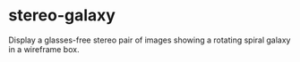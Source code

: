 stereo-galaxy
=============

Display a glasses-free stereo pair of images showing a rotating spiral galaxy in a wireframe box.